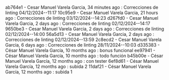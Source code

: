 ab764e1 - Cesar Manuel Varela Garcia, 34 minutes ago : Correcciones de linting 04/12/2024--11:17
10c95e9 - Cesar Manuel Varela Garcia, 21 hours ago : Correcciones de linting 03/12/2024--14:23
d267fd0 - Cesar Manuel Varela Garcia, 2 days ago : Correcciones de linting 02/12/2024--14:17
9650be3 - Cesar Manuel Varela Garcia, 2 days ago : Correcciones de linting 02/12/2024--14:00
56a5d13 - Cesar Manuel Varela Garcia, 2 days ago : Correcciones de linting 02/12/2024--13:59
2c8ecd2 - Cesar Manuel Varela Garcia, 6 days ago : Correcciones de linting 28/11/2024--10:03
d335383 - César Manuel Varela García, 10 months ago : bonus funcional
ee97941 - César Manuel Varela García, 10 months ago : todo función
b45b00e - César Manuel Varela García, 12 months ago : con tester
6ef8d61 - César Manuel Varela García, 12 months ago : subida 2
11daf21 - César Manuel Varela García, 12 months ago : subida 1